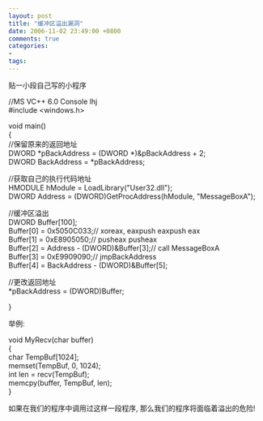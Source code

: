 ```yaml
---
layout: post
title: "缓冲区溢出漏洞"
date: 2006-11-02 23:49:00 +0800
comments: true
categories:
- 
tags:
---
```


<p>贴一小段自己写的小程序</p>
<p>//MS VC++ 6.0 Console lhj<br>#include &lt;windows.h&gt;<br></p>
<p>void main()<br>{<br>//保留原来的返回地址<br>DWORD *pBackAddress = (DWORD *)&amp;pBackAddress + 2;<br>DWORD BackAddress = *pBackAddress;</p>
<p>//获取自己的执行代码地址<br>HMODULE hModule = LoadLibrary("User32.dll");<br>DWORD Address = (DWORD)GetProcAddress(hModule, "MessageBoxA");</p>
<p>//缓冲区溢出<br>DWORD Buffer[100];<br>Buffer[0] = 0x5050C033;// xoreax, eaxpush eaxpush eax<br>Buffer[1] = 0xE8905050;// pusheax pusheax<br>Buffer[2] = Address - (DWORD)&amp;Buffer[3];// call MessageBoxA<br>Buffer[3] = 0xE9909090;// jmpBackAddress<br>Buffer[4] = BackAddress - (DWORD)&amp;Buffer[5];</p>
<p>//更改返回地址<br>*pBackAddress = (DWORD)Buffer;</p>
<p>}</p>
<p></p>
<p>举例:</p>
<p>void MyRecv(char buffer)<br>{<br>char TempBuf[1024];<br>memset(TempBuf, 0, 1024);<br>int len = recv(TempBuf);<br>memcpy(buffer, TempBuf, len);<br>}</p>
<p>如果在我们的程序中调用过这样一段程序, 那么我们的程序将面临着溢出的危险!</p>
